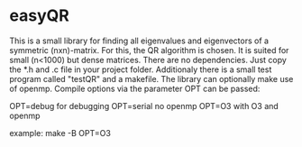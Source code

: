 # easyQR

This is a small library for finding all eigenvalues and eigenvectors of a symmetric (nxn)-matrix. 
For this, the QR algorithm is chosen. It is suited for small (n<1000) but dense matrices. 
There are no dependencies. Just copy the *.h and .c file in your project folder. Additionaly there is a small 
test program called "testQR" and a makefile. The library can optionally make use of openmp. Compile options
via the parameter OPT can be passed:

OPT=debug   for debugging
OPT=serial    no openmp
OPT=O3    with O3 and openmp

example: make -B OPT=O3
